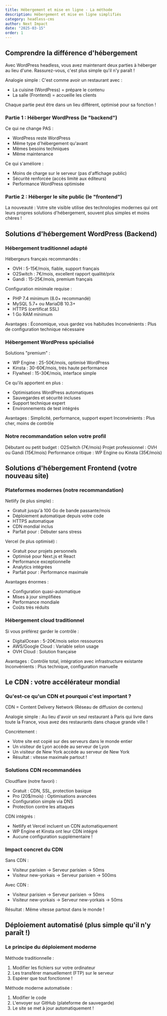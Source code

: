 ```yaml
---
title: Hébergement et mise en ligne - La méthode
description: Hébergement et mise en ligne simplifiés
category: headless-cms
author: Next Impact
date: "2025-03-15"
order: 1
---
```


## Comprendre la différence d'hébergement

Avec WordPress headless, vous avez maintenant deux parties à héberger au lieu d'une. Rassurez-vous, c'est plus simple qu'il n'y paraît !

Analogie simple : C'est comme avoir un restaurant avec :

- La cuisine (WordPress) = prépare le contenu
- La salle (Frontend) = accueille les clients

Chaque partie peut être dans un lieu différent, optimisé pour sa fonction !

### Partie 1 : Héberger WordPress (le "backend")

Ce qui ne change PAS :

- WordPress reste WordPress
- Même type d'hébergement qu'avant
- Mêmes besoins techniques
- Même maintenance

Ce qui s'améliore :

- Moins de charge sur le serveur (pas d'affichage public)
- Sécurité renforcée (accès limité aux éditeurs)
- Performance WordPress optimisée

### Partie 2 : Héberger le site public (le "frontend")

La nouveauté : Votre site visible utilise des technologies modernes qui ont leurs propres solutions d'hébergement, souvent plus simples et moins chères !

## Solutions d'hébergement WordPress (Backend)

### Hébergement traditionnel adapté

Hébergeurs français recommandés :

- OVH : 5-15€/mois, fiable, support français
- O2Switch : 7€/mois, excellent rapport qualité/prix
- Gandi : 15-25€/mois, premium français

Configuration minimale requise :

- PHP 7.4 minimum (8.0+ recommandé)
- MySQL 5.7+ ou MariaDB 10.3+
- HTTPS (certificat SSL)
- 1 Go RAM minimum

Avantages : Économique, vous gardez vos habitudes
Inconvénients : Plus de configuration technique nécessaire

### Hébergement WordPress spécialisé

Solutions "premium" :

- WP Engine : 25-50€/mois, optimisé WordPress
- Kinsta : 30-60€/mois, très haute performance
- Flywheel : 15-30€/mois, interface simple

Ce qu'ils apportent en plus :

- Optimisations WordPress automatiques
- Sauvegardes et sécurité incluses
- Support technique expert
- Environnements de test intégrés

Avantages : Simplicité, performance, support expert
Inconvénients : Plus cher, moins de contrôle

### Notre recommandation selon votre profil

Débutant ou petit budget : O2Switch (7€/mois)
Projet professionnel : OVH ou Gandi (15€/mois)
Performance critique : WP Engine ou Kinsta (35€/mois)

## Solutions d'hébergement Frontend (votre nouveau site)

### Plateformes modernes (notre recommandation)

Netlify (le plus simple) :

- Gratuit jusqu'à 100 Go de bande passante/mois
- Déploiement automatique depuis votre code
- HTTPS automatique
- CDN mondial inclus
- Parfait pour : Débuter sans stress

Vercel (le plus optimisé) :

- Gratuit pour projets personnels
- Optimisé pour Next.js et React
- Performance exceptionnelle
- Analytics intégrées
- Parfait pour : Performance maximale

Avantages énormes :

- Configuration quasi-automatique
- Mises à jour simplifiées
- Performance mondiale
- Coûts très réduits

### Hébergement cloud traditionnel

Si vous préférez garder le contrôle :

- DigitalOcean : 5-20€/mois selon ressources
- AWS/Google Cloud : Variable selon usage
- OVH Cloud : Solution française

Avantages : Contrôle total, intégration avec infrastructure existante
Inconvénients : Plus technique, configuration manuelle

## Le CDN : votre accélérateur mondial

### Qu'est-ce qu'un CDN et pourquoi c'est important ?

CDN = Content Delivery Network (Réseau de diffusion de contenu)

Analogie simple : Au lieu d'avoir un seul restaurant à Paris qui livre dans toute la France, vous avez des restaurants dans chaque grande ville !

Concrètement :

- Votre site est copié sur des serveurs dans le monde entier
- Un visiteur de Lyon accède au serveur de Lyon
- Un visiteur de New York accède au serveur de New York
- Résultat : vitesse maximale partout !

### Solutions CDN recommandées

Cloudflare (notre favori) :

- Gratuit : CDN, SSL, protection basique
- Pro (20$/mois) : Optimisations avancées
- Configuration simple via DNS
- Protection contre les attaques

CDN intégrés :

- Netlify et Vercel incluent un CDN automatiquement
- WP Engine et Kinsta ont leur CDN intégré
- Aucune configuration supplémentaire !

### Impact concret du CDN

Sans CDN :

- Visiteur parisien → Serveur parisien → 50ms
- Visiteur new-yorkais → Serveur parisien → 500ms

Avec CDN :

- Visiteur parisien → Serveur parisien → 50ms
- Visiteur new-yorkais → Serveur new-yorkais → 50ms

Résultat : Même vitesse partout dans le monde !

## Déploiement automatisé (plus simple qu'il n'y paraît !)

### Le principe du déploiement moderne

Méthode traditionnelle :

1. Modifier les fichiers sur votre ordinateur
2. Les transférer manuellement (FTP) sur le serveur
3. Espérer que tout fonctionne !

Méthode moderne automatisée :

1. Modifier le code
2. L'envoyer sur GitHub (plateforme de sauvegarde)
3. Le site se met à jour automatiquement !
